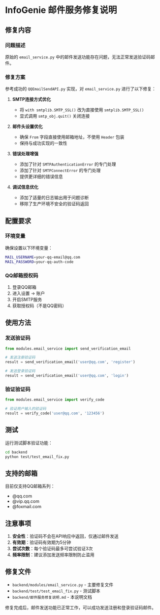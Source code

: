 # InfoGenie 邮件服务修复说明

## 修复内容

### 问题描述
原始的 `email_service.py` 中的邮件发送功能存在问题，无法正常发送验证码邮件。

### 修复方案
参考成功的 `QQEmailSendAPI.py` 实现，对 `email_service.py` 进行了以下修复：

1. **SMTP连接方式优化**
   - 将 `with smtplib.SMTP_SSL()` 改为直接使用 `smtplib.SMTP_SSL()`
   - 显式调用 `smtp_obj.quit()` 关闭连接

2. **邮件头设置优化**
   - 确保 `From` 字段直接使用邮箱地址，不使用 `Header` 包装
   - 保持与成功实现的一致性

3. **错误处理增强**
   - 添加了针对 `SMTPAuthenticationError` 的专门处理
   - 添加了针对 `SMTPConnectError` 的专门处理
   - 提供更详细的错误信息

4. **调试信息优化**
   - 添加了适量的日志输出用于问题诊断
   - 移除了生产环境不安全的验证码返回

## 配置要求

### 环境变量
确保设置以下环境变量：
```bash
MAIL_USERNAME=your-qq-email@qq.com
MAIL_PASSWORD=your-qq-auth-code
```

### QQ邮箱授权码
1. 登录QQ邮箱
2. 进入设置 -> 账户
3. 开启SMTP服务
4. 获取授权码（不是QQ密码）

## 使用方法

### 发送验证码
```python
from modules.email_service import send_verification_email

# 发送注册验证码
result = send_verification_email('user@qq.com', 'register')

# 发送登录验证码
result = send_verification_email('user@qq.com', 'login')
```

### 验证验证码
```python
from modules.email_service import verify_code

# 验证用户输入的验证码
result = verify_code('user@qq.com', '123456')
```

## 测试

运行测试脚本验证功能：
```bash
cd backend
python test/test_email_fix.py
```

## 支持的邮箱

目前仅支持QQ邮箱系列：
- @qq.com
- @vip.qq.com  
- @foxmail.com

## 注意事项

1. **安全性**：验证码不会在API响应中返回，仅通过邮件发送
2. **有效期**：验证码有效期为5分钟
3. **尝试次数**：每个验证码最多可尝试验证3次
4. **频率限制**：建议添加发送频率限制防止滥用

## 修复文件

- `backend/modules/email_service.py` - 主要修复文件
- `backend/test/test_email_fix.py` - 测试脚本
- `backend/邮件服务修复说明.md` - 本说明文档

修复完成后，邮件发送功能已正常工作，可以成功发送注册和登录验证码邮件。